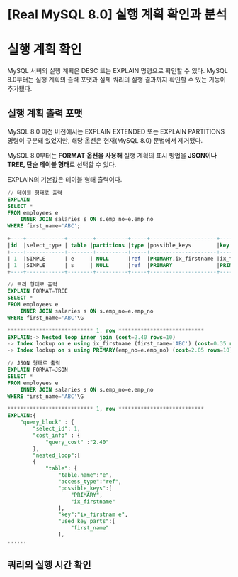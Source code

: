 # [Real MySQL 8.0] 실행 계획 확인과 분석

# 실행 계획 확인

MySQL 서버의 실행 계획은 DESC 또는 EXPLAIN 명령으로 확인할 수 있다.
MySQL 8.0부터는 실행 계획의 출력 포맷과 실제 쿼리의 실행 결과까지 확인할 수 있는 기능이 추가됐다.

## 실행 계획 출력 포맷

MySQL 8.0 이전 버전에서는 EXPLAIN EXTENDED 또는 EXPLAIN PARTITIONS 명령이 구분돼 있었지만, 해당 옵션은 현재(MySQL 8.0) 문법에서 제거됐다.

MySQL 8.0부터는 **FORMAT 옵션을 사용해** 실행 계획의 표시 방법을 **JSON이나 TREE, 단순 테이블 형태**로 선택할 수 있다.

EXPLAIN의 기본값은 테이블 형태 출력이다.

```sql
// 테이블 형태로 출력
EXPLAIN 
SELECT *
FROM employees e
	INNER JOIN salaries s ON s.emp_no=e.emp_no
WHERE first_name='ABC';

+----+------------+--------+----------+-----+---------------------+-------------+--------+------+-----+---------+------+
|id  |select_type | table |partitions |type |possible_keys        |key          |key_len |ref   |rows |filtered |Extra |
+----+------------+--------+----------+-----+---------------------+-------------+--------+------+-----+---------+------+
| 1  |SIMPLE      | e     | NULL      |ref  |PRIMARY,ix_firstname |ix_firstname |58      |const | 1   | 100.00  | NULL |
| 1  |SIMPLE      | s     | NULL      |ref  |PRIMARY              |PRIMARY      |4       |const | 10  | 100.00  | NULL |
+----+------------+--------+----------+-----+---------------------+-------------+--------+------+-----+---------+------+
```

```sql
// 트리 형태로 출력
EXPLAIN FORMAT=TREE 
SELECT *
FROM employees e
	INNER JOIN salaries s ON s.emp_no=e.emp_no
WHERE first_name='ABC'\G

*************************** 1. row ***************************
EXPLAIN:-> Nested loop inner join (cost=2.40 rows=10)
-> Index lookup on e using ix_firstname (first_name='ABC') (cost=0.35 rows=1) 
-> Index lookup on s using PRIMARY(emp_no=e.emp_no) (cost=2.05 rows=10)
```

```sql
// JSON 형태로 출력
EXPLAIN FORMAT=JSON 
SELECT *
FROM employees e
	INNER JOIN salaries s ON s.emp_no=e.emp_no
WHERE first_name='ABC'\G

*************************** 1, row ***************************
EXPLAIN:{ 
    "query_block" : {
        "select_id": 1, 
        "cost_info" : {
            "query_cost" :"2.40"
        }, 
        "nested_loop":[
        {
            "table": {
                "table.name":"e", 
                "access_type":"ref", 
                "possible_keys":[
                    "PRIMARY",
                    "ix_firstname"
                ],
                "key":"ix_firstnam e", 
                "used_key_parts":[
                    "first_name"
                ],
......
```

## 쿼리의 실행 시간 확인